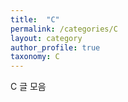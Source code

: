 ```yaml
---
title:  "C"
permalink: /categories/C
layout: category
author_profile: true
taxonomy: C
---
```


C 글 모음

